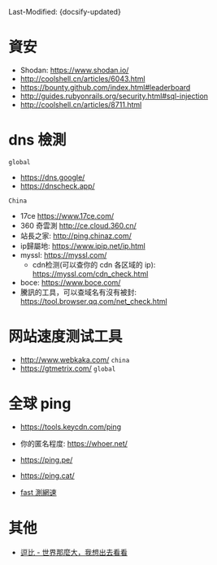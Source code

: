 Last-Modified: {docsify-updated}

# 資安

- Shodan: <https://www.shodan.io/>
- <http://coolshell.cn/articles/6043.html>
- <https://bounty.github.com/index.html#leaderboard>
- <http://guides.rubyonrails.org/security.html#sql-injection>
- <http://coolshell.cn/articles/8711.html>

# dns 檢測

`global`

- https://dns.google/
- https://dnscheck.app/

`China`

- 17ce <https://www.17ce.com/>
- 360 奇雲測 <http://ce.cloud.360.cn/>
- 站長之家: http://ping.chinaz.com/
- ip歸屬地: https://www.ipip.net/ip.html
- myssl: https://myssl.com/
  - cdn检测(可以查你的 cdn 各区域的 ip): https://myssl.com/cdn_check.html
- boce: https://www.boce.com/
- 騰訊的工具，可以查域名有沒有被封: https://tool.browser.qq.com/net_check.html

# 网站速度测试工具

- http://www.webkaka.com/ `china`
- https://gtmetrix.com/ `global`

# 全球 ping

- https://tools.keycdn.com/ping

- 你的匿名程度: https://whoer.net/
- https://ping.pe/
- https://ping.cat/
- [fast 測網速](https://fast.com/)

# 其他

- [逗比 - 世界那麼大，我想出去看看](https://doub.io/)